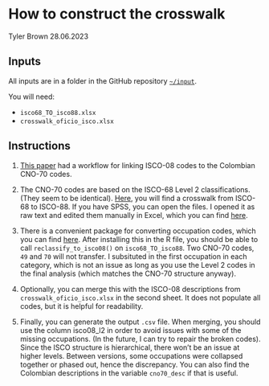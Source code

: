 How to construct the crosswalk
================
Tyler Brown
28.06.2023

## Inputs

All inputs are in a folder in the GitHub repository
[`~/input`](https://github.com/tylerjamesbrown7/co_tk/tree/96052d8bcd845533dcea3d6e7d44cb88c3595309/input).

You will need:

-   `isco68_TO_isco88.xlsx`
-   `crosswalk_oficio_isco.xlsx`

## Instructions

1.  [This
    paper](https://repository.urosario.edu.co/server/api/core/bitstreams/d4925f02-0c79-4671-8013-aeba548c854b/content)
    had a workflow for linking ISCO-08 codes to the Colombian CNO-70
    codes.

2.  The CNO-70 codes are based on the ISCO-68 Level 2 classifications.
    (They seem to be identical).
    [Here](http://www.harryganzeboom.nl/isco68/), you will find a
    crosswalk from ISCO-68 to ISCO-88. If you have SPSS, you can open
    the files. I opened it as raw text and edited them manually in
    Excel, which you can find
    [here](https://github.com/tylerjamesbrown7/co_tk/blob/3ea22042ffb42ad474659f7c74390a4b5098a967/input/isco68_TO_isco88.xlsx).

3.  There is a convenient package for converting occupation codes, which
    you can find
    [here](https://guidowe.github.io/occupationcross/index.html). After
    installing this in the R file, you should be able to call
    `reclassify_to_isco08()` on `isco68_TO_isco88`. Two CNO-70 codes,
    `49` and `70` will not transfer. I subsituted in the first
    occupation in each category, which is not an issue as long as you
    use the Level 2 codes in the final analysis (which matches the
    CNO-70 structure anyway).

4.  Optionally, you can merge this with the ISCO-08 descriptions from
    `crosswalk_oficio_isco.xlsx` in the second sheet. It does not
    populate all codes, but it is helpful for readability.

5.  Finally, you can generate the output `.csv` file. When merging, you
    should use the column isco08_l2 in order to avoid issues with some
    of the missing occupations. (In the future, I can try to repair the
    broken codes). Since the ISCO structure is hierarchical, there won’t
    be an issue at higher levels. Between versions, some occupations
    were collapsed together or phased out, hence the discrepancy. You
    can also find the Colombian descriptions in the variable
    `cno70_desc` if that is useful.
